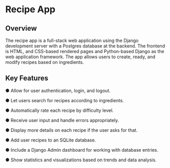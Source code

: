 # Recipe App

## Overview
The recipe app is a full-stack web application using the Django development server with a Postgres database at the backend. The frontend is HTML, and CSS-based rendered pages and Python-based Django as the
web application framework. The app allows users to create, ready, and modify recipes based on ingredients.

## Key Features
● Allow for user authentication, login, and logout.

● Let users search for recipes according to ingredients.

● Automatically rate each recipe by difficulty level.

● Receive user input and handle errors appropriately.

● Display more details on each recipe if the user asks for that.

● Add user recipes to an SQLite database.

● Include a Django Admin dashboard for working with database entries.

● Show statistics and visualizations based on trends and data analysis.
